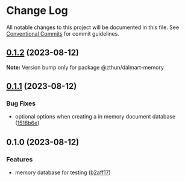 # Change Log

All notable changes to this project will be documented in this file.
See [Conventional Commits](https://conventionalcommits.org) for commit guidelines.

## [0.1.2](https://github.com/zthun/dalmart/compare/v0.1.1...v0.1.2) (2023-08-12)

**Note:** Version bump only for package @zthun/dalmart-memory





## [0.1.1](https://github.com/zthun/dalmart/compare/v0.1.0...v0.1.1) (2023-08-12)


### Bug Fixes

* optional options when creating a in memory document database ([1518b6e](https://github.com/zthun/dalmart/commit/1518b6e90a6de6519316e1dda1ec0fa255f220e0))



## 0.1.0 (2023-08-12)


### Features

* memory database for testing ([b2aff17](https://github.com/zthun/dalmart/commit/b2aff17b2f7247815886abd246b1a8d789c9b1e9))
